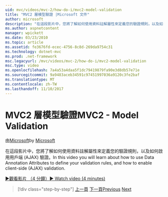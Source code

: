 ```yaml
---
uid: mvc/videos/mvc-2/how-do-i/mvc2-model-validation
title: "MVC2 層模型驗證 |Microsoft 文件"
author: microsoft
description: "在這段影片中，您將了解如何使用資料註解屬性來定義您的驗證規則，以及如何啟用用戶端 (AJAX) 驗證。"
ms.author: aspnetcontent
manager: wpickett
ms.date: 03/23/2010
ms.topic: article
ms.assetid: fe3676fd-ecec-4756-8c8d-269da9754c31
ms.technology: dotnet-mvc
ms.prod: .net-framework
msc.legacyurl: /mvc/videos/mvc-2/how-do-i/mvc2-model-validation
msc.type: video
ms.openlocfilehash: 7a4a53a4daa5f1dc79419879fa90e3d8db57e71e
ms.sourcegitcommit: 9a9483aceb34591c97451997036a9120c3fe2baf
ms.translationtype: MT
ms.contentlocale: zh-TW
ms.lasthandoff: 11/10/2017
---
```

<a name="mvc2---model-validation"></a><span data-ttu-id="992a4-103">MVC2 層模型驗證</span><span class="sxs-lookup"><span data-stu-id="992a4-103">MVC2 - Model Validation</span></span>
====================
<span data-ttu-id="992a4-104">由[Microsoft](https://github.com/microsoft)</span><span class="sxs-lookup"><span data-stu-id="992a4-104">by [Microsoft](https://github.com/microsoft)</span></span>

<span data-ttu-id="992a4-105">在這段影片中，您將了解如何使用資料註解屬性來定義您的驗證規則，以及如何啟用用戶端 (AJAX) 驗證。</span><span class="sxs-lookup"><span data-stu-id="992a4-105">In this video you will learn about how to use Data Annotation Attributes to define your validation rules, and how to enable client-side (AJAX) validation.</span></span>

[<span data-ttu-id="992a4-106">&#9654;觀看影片 （4 分鐘）</span><span class="sxs-lookup"><span data-stu-id="992a4-106">&#9654; Watch video (4 minutes)</span></span>](https://channel9.msdn.com/Blogs/ASP-NET-Site-Videos/mvc2-model-validation)

>[!div class="step-by-step"]
<span data-ttu-id="992a4-107">[上一頁](mvc2-stronglytyped-helpers.md)
[下一頁](mvc2-template-customization.md)</span><span class="sxs-lookup"><span data-stu-id="992a4-107">[Previous](mvc2-stronglytyped-helpers.md)
[Next](mvc2-template-customization.md)</span></span>
